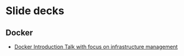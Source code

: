 # Slide decks
## Docker
- [Docker Introduction Talk with focus on infrastructure management](https://github.com/discordianfish/slides/raw/master/docker-intro.pdf)
